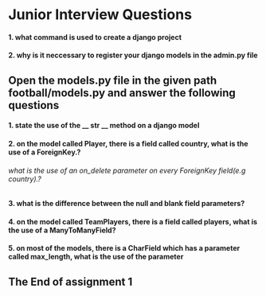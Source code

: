 # Junior Interview Questions

#### 1. what command is used to create a django project

#### 2. why is it neccessary to register your django models in the admin.py file

## Open the models.py file in the given path football/models.py and answer the following questions

#### 1. state the use of the __ str __ method on a django model
#### 2. on the model called **Player**, there is a field called country, what is the use of a ForeignKey.?

###### what is the use of an on_delete parameter on every ForeignKey field(e.g country).?

#### 3. what is the difference between the null and blank field parameters?

#### 4. on the model called TeamPlayers, there is a field called players, what is the use of a ManyToManyField?

#### 5. on most of the models, there is a CharField which has a parameter called max_length, what is the use of the parameter

## The End of assignment 1